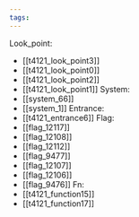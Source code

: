 ```yaml
---
tags:
---
```

Look_point:
- [[t4121_look_point3]]
- [[t4121_look_point0]]
- [[t4121_look_point2]]
- [[t4121_look_point1]]
System:
- [[system_66]]
- [[system_1]]
Entrance:
- [[t4121_entrance6]]
Flag:
- [[flag_12117]]
- [[flag_12108]]
- [[flag_12112]]
- [[flag_9477]]
- [[flag_12107]]
- [[flag_12106]]
- [[flag_9476]]
Fn:
- [[t4121_function15]]
- [[t4121_function17]]
